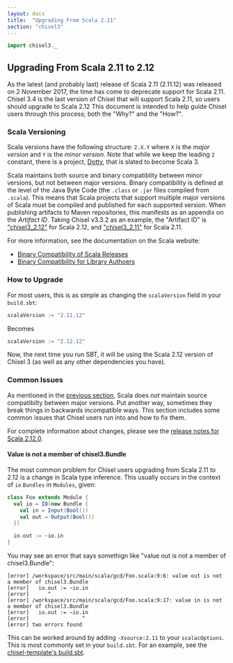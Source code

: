 ```yaml
---
layout: docs
title:  "Upgrading From Scala 2.11"
section: "chisel3"
---
```


<!-- Prelude -->
```scala mdoc:invisible
import chisel3._
```
<!-- End Prelude -->

## Upgrading From Scala 2.11 to 2.12

As the latest (and probably last) release of Scala 2.11 (2.11.12) was released on 2 November 2017, the time has come to deprecate support for Scala 2.11.
Chisel 3.4 is the last version of Chisel that will support Scala 2.11, so users should upgrade to Scala 2.12
This document is intended to help guide Chisel users through this process; both the "Why?" and the "How?".

### Scala Versioning

<!-- TODO, this should be discussed in a different document about "Building Chisel" or something-->

Scala versions have the following structure: `2.X.Y` where `X` is the _major version_ and `Y` is the _minor version_.
Note that while we keep the leading `2` constant, there is a project, [Dotty](https://dotty.epfl.ch/), that is slated to become Scala 3.

Scala maintains both source and binary compatiblity between minor versions, but not between major versions.
Binary compatibility is defined at the level of the Java Byte Code (the `.class` or `.jar` files compiled from `.scala`).
This means that Scala projects that support multiple major versions of Scala must be compiled and published for each supported version.
When publishing artifacts to Maven repositories, this manifests as an appendix on the _Artifact ID_.
Taking Chisel v3.3.2 as an example, the "Artifact ID" is ["chisel3_2.12"](https://search.maven.org/artifact/edu.berkeley.cs/chisel3_2.12)
for Scala 2.12, and ["chisel3_2.11"](https://search.maven.org/artifact/edu.berkeley.cs/chisel3_2.11) for Scala 2.11.

For more information, see the documentation on the Scala website:
* [Binary Compatibility of Scala Releases](https://docs.scala-lang.org/overviews/core/binary-compatibility-of-scala-releases.html)
* [Binary Compatibility for Library Authoers](https://docs.scala-lang.org/overviews/core/binary-compatibility-for-library-authors.html)


### How to Upgrade

For most users, this is as simple as changing the `scalaVersion` field in your `build.sbt`:
```scala
scalaVersion := "2.11.12"
```
Becomes
```scala
scalaVersion := "2.12.12"
```
Now, the next time you run SBT, it will be using the Scala 2.12 version of Chisel 3 (as well as any other dependencies you have).

### Common Issues

As mentioned in the [previous section](#scala-versioning), Scala does *not* maintain source compatibilty between major versions.
Put another way, sometimes they break things in backwards incompatible ways.
This section includes some common issues that Chisel users run into and how to fix them.

For complete information about changes, please see the [release notes for Scala 2.12.0](https://www.scala-lang.org/news/2.12.0/).

#### Value is not a member of chisel3.Bundle

The most common problem for Chisel users upgrading from Scala 2.11 to 2.12 is a change in Scala type inference.
This usually occurs in the context of `io` `Bundles` in `Modules`, given:
```scala mdoc:silent
class Foo extends Module {
  val io = IO(new Bundle {
    val in = Input(Bool())
    val out = Output(Bool())
  })

  io.out := ~io.in
}
```
You may see an error that says somethign like "value out is not a member of chisel3.Bundle":
```
[error] /workspace/src/main/scala/gcd/Foo.scala:9:6: value out is not a member of chisel3.Bundle
[error]   io.out := ~io.in
[error]      ^
[error] /workspace/src/main/scala/gcd/Foo.scala:9:17: value in is not a member of chisel3.Bundle
[error]   io.out := ~io.in
[error]                 ^
[error] two errors found
```
This can be worked around by adding `-Xsource:2.11` to your `scalacOptions`.
This is most commonly set in your `build.sbt`.
For an example, see the [chisel-template's build.sbt](https://github.com/freechipsproject/chisel-template/blob/11f6ca470120908d167cb8dc3241953eb31d0acb/build.sbt#L10).


